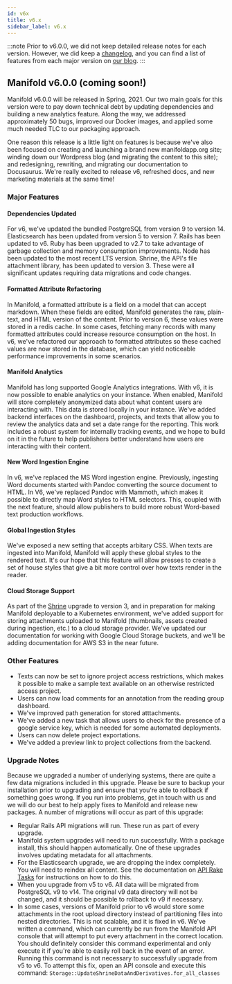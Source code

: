 ```yaml
---
id: v6x
title: v6.x
sidebar_label: v6.x
---
```


:::note
Prior to v6.0.0, we did not keep detailed release notes for each version. However, we did keep a [changelog](https://github.com/ManifoldScholar/manifold/blob/master/CHANGELOG.md), and you can find a list of features from each major version on [our blog](/blog).
:::

## Manifold v6.0.0 (coming soon!)

Manifold v6.0.0 will be released in Spring, 2021. Our two main goals for this version were to pay down technical debt by updating dependencies and building a new analytics feature. Along the way, we addressed approximately 50 bugs, improved our Docker images, and applied some much needed TLC to our packaging approach.

One reason this release is a little light on features is because we've also been focused on creating and launching a brand new manifoldapp.org site; winding down our Wordpress blog (and migrating the content to this site); and redesigning, rewriting, and migrating our documentation to Docusaurus. We're really excited to release v6, refreshed docs, and new marketing materials at the same time!

### Major Features

#### Dependencies Updated

For v6, we've updated the bundled PostgreSQL from version 9 to version 14. Elasticsearch has been updated from version 5 to version 7. Rails has been updated to v6. Ruby has been upgraded to v2.7 to take advantage of garbage collection and memory consumption improvements. Node has been updated to the most recent LTS version. Shrine, the API's file attachment library, has been updated to version 3. These were all significant updates requiring data migrations and code changes.

#### Formatted Attribute Refactoring

In Manifold, a formatted attribute is a field on a model that can accept markdown. When these fields are edited, Manifold generates the raw, plain-text, and HTML version of the content. Prior to version 6, these values were stored in a redis cache. In some cases, fetching many records with many formatted attributes could increase resource consumption on the host. In v6, we've refactored our approach to formatted attributes so these cached values are now stored in the database, which can yield noticeable performance improvements in some scenarios.

#### Manifold Analytics

Manifold has long supported Google Analytics integrations. With v6, it is now possible to enable analytics on your instance. When enabled, Manifold will store completely anonymized data about what content users are interacting with. This data is stored locally in your instance. We've added backend interfaces on the dashboard, projects, and texts that allow you to review the analytics data and set a date range for the reporting. This work includes a robust system for internally tracking events, and we hope to build on it in the future to help publishers better understand how users are interacting with their content.

#### New Word Ingestion Engine

In v6, we've replaced the MS Word ingestion engine. Previously, ingesting Word documents started with Pandoc converting the source document to HTML. In V6, we've replaced Pandoc with Mammoth, which makes it possible to directly map Word styles to HTML selectors. This, coupled with the next feature, should allow publishers to build more robust Word-based text production workflows.

#### Global Ingestion Styles

We've exposed a new setting that accepts arbitary CSS. When texts are ingested into Manifold, Manifold will apply these global styles to the rendered text. It's our hope that this feature will allow presses to create a set of house styles that give a bit more control over how texts render in the reader.

#### Cloud Storage Support

As part of the [Shrine](https://github.com/shrinerb/shrine) upgrade to version 3, and in preparation for making Manifold deployable to a Kubernetes environment, we've added support for storing attachments uploaded to Manifold (thumbnails, assets created during ingestion, etc.) to a cloud storage provider. We've updated our documentation for working with Google Cloud Storage buckets, and we'll be adding documentation for AWS S3 in the near future.

### Other Features

- Texts can now be set to ignore project access restrictions, which makes it possible to make a sample text available on an otherwise restricted access project.
- Users can now load comments for an annotation from the reading group dashboard.
- We've improved path generation for stored atttachments.
- We've added a new task that allows users to check for the presence of a google service key, which is needed for some automated deployments.
- Users can now delete project exportations.
- We've added a preview link to project collections from the backend.

### Upgrade Notes

Because we upgraded a number of underlying systems, there are quite a few data migrations included in this upgrade. Please be sure to backup your installation prior to upgrading and ensure that you're able to rollback if something goes wrong. If you run into problems, get in touch with us and we will do our best to help apply fixes to Manifold and release new packages. A number of migrations will occur as part of this upgrade:

- Regular Rails API migrations will run. These run as part of every upgrade.
- Manifold system upgrades will need to run successfully. With a package install, this should happen automatically. One of these upgrades involves updating metadata for all attachments.
- For the Elasticsearch upgrade, we are dropping the index completely. You will need to reindex all content. See the documentation on [API Rake Tasks](/manifold-docusaurus/docs/administering/reference/api_rake_tasks) for instructions on how to do this.
- When you upgrade from v5 to v6. All data will be migrated from PostgreSQL v9 to v14. The original v9 data directory will not be changed, and it should be possible to rollback to v9 if necessary.
- In some cases, versions of Manifold prior to v6 would store some attachments in the root upload directory instead of partitioning files into nested directories. This is not scalable, and it is fixed in v6. We've written a command, which can currently be run from the Manifold API console that will attempt to put every attachment in the correct location. You should definitely consider this command experimental and only execute it if you're able to easily roll back in the event of an error. Running this command is not necessary to successfully upgrade from v5 to v6. To attempt this fix, open an API console and execute this command: `Storage::UpdateShrineDataAndDerivatives.for_all_classes`
